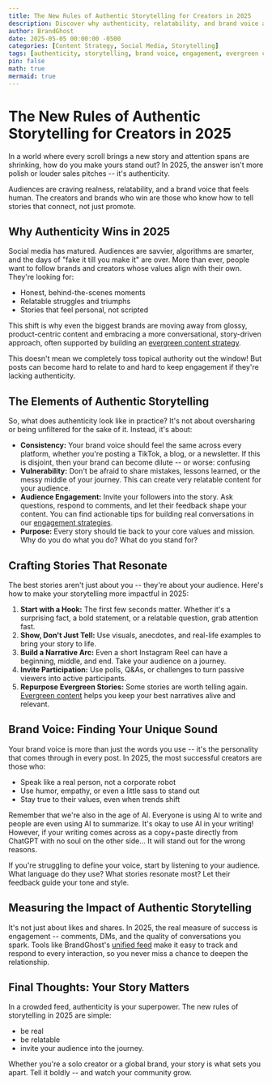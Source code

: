 ```yaml
---
title: The New Rules of Authentic Storytelling for Creators in 2025
description: Discover why authenticity, relatability, and brand voice are the keys to standing out in 2025 -- and how creators can craft stories that truly resonate in a crowded social feed.
author: BrandGhost
date: 2025-05-05 00:00:00 -0500
categories: [Content Strategy, Social Media, Storytelling]
tags: [authenticity, storytelling, brand voice, engagement, evergreen content, content creation]
pin: false
math: true
mermaid: true
---
```


# The New Rules of Authentic Storytelling for Creators in 2025

In a world where every scroll brings a new story and attention spans are shrinking, how do you make yours stand out? In 2025, the answer isn't more polish or louder sales pitches -- it's authenticity.

Audiences are craving realness, relatability, and a brand voice that feels human. The creators and brands who win are those who know how to tell stories that connect, not just promote.

## Why Authenticity Wins in 2025

Social media has matured. Audiences are savvier, algorithms are smarter, and the days of "fake it till you make it" are over. More than ever, people want to follow brands and creators whose values align with their own. They're looking for:
- Honest, behind-the-scenes moments
- Relatable struggles and triumphs
- Stories that feel personal, not scripted

This shift is why even the biggest brands are moving away from glossy, product-centric content and embracing a more conversational, story-driven approach, often supported by building an [evergreen content strategy](https://blog.brandghost.ai/posts/2024-01-08-evergreen-content.md).

This doesn't mean we completely toss topical authority out the window! But posts can become hard to relate to and hard to keep engagement if they're lacking authenticity.

## The Elements of Authentic Storytelling

So, what does authenticity look like in practice? It's not about oversharing or being unfiltered for the sake of it. Instead, it's about:

- **Consistency:** Your brand voice should feel the same across every platform, whether you're posting a TikTok, a blog, or a newsletter. If this is disjoint, then your brand can become dilute -- or worse: confusing
- **Vulnerability:** Don't be afraid to share mistakes, lessons learned, or the messy middle of your journey. This can create very relatable content for your audience.
- **Audience Engagement:** Invite your followers into the story. Ask questions, respond to comments, and let their feedback shape your content. You can find actionable tips for building real conversations in our [engagement strategies](https://blog.brandghost.ai/posts/2025-02-25-unified-feed.md).
- **Purpose:** Every story should tie back to your core values and mission. Why do you do what you do? What do you stand for?

## Crafting Stories That Resonate

The best stories aren't just about you -- they're about your audience. Here's how to make your storytelling more impactful in 2025:

1. **Start with a Hook:** The first few seconds matter. Whether it's a surprising fact, a bold statement, or a relatable question, grab attention fast.
2. **Show, Don't Just Tell:** Use visuals, anecdotes, and real-life examples to bring your story to life.
3. **Build a Narrative Arc:** Even a short Instagram Reel can have a beginning, middle, and end. Take your audience on a journey.
4. **Invite Participation:** Use polls, Q&As, or challenges to turn passive viewers into active participants.
5. **Repurpose Evergreen Stories:** Some stories are worth telling again. [Evergreen content](https://blog.brandghost.ai/posts/2024-01-08-evergreen-content.md) helps you keep your best narratives alive and relevant.

## Brand Voice: Finding Your Unique Sound

Your brand voice is more than just the words you use -- it's the personality that comes through in every post. In 2025, the most successful creators are those who:
- Speak like a real person, not a corporate robot
- Use humor, empathy, or even a little sass to stand out
- Stay true to their values, even when trends shift

Remember that we're also in the age of AI. Everyone is using AI to write and people are even using AI to summarize. It's okay to use AI in your writing! However, if your writing comes across as a copy+paste directly from ChatGPT with no soul on the other side... It will stand out for the wrong reasons.

If you're struggling to define your voice, start by listening to your audience. What language do they use? What stories resonate most? Let their feedback guide your tone and style.

## Measuring the Impact of Authentic Storytelling

It's not just about likes and shares. In 2025, the real measure of success is engagement -- comments, DMs, and the quality of conversations you spark. Tools like BrandGhost's [unified feed](https://blog.brandghost.ai/posts/2025-02-25-unified-feed.md) make it easy to track and respond to every interaction, so you never miss a chance to deepen the relationship.

## Final Thoughts: Your Story Matters

In a crowded feed, authenticity is your superpower. The new rules of storytelling in 2025 are simple:
- be real
- be relatable
- invite your audience into the journey.

Whether you're a solo creator or a global brand, your story is what sets you apart. Tell it boldly -- and watch your community grow. 